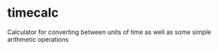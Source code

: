 # timecalc
Calculator for converting between units of time as well as some simple arithmetic operations
